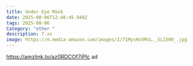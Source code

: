 ```yaml
---
title: Under Eye Mask
date: 2025-08-06T12:48:45.949Z
tags: 2025-08-06
Category: "other "
description: 7.xx
image: https://m.media-amazon.com/images/I/71MysHzVMsL._SL1500_.jpg
---
```

https://amzlink.to/az0RDCOf7iPIc ad